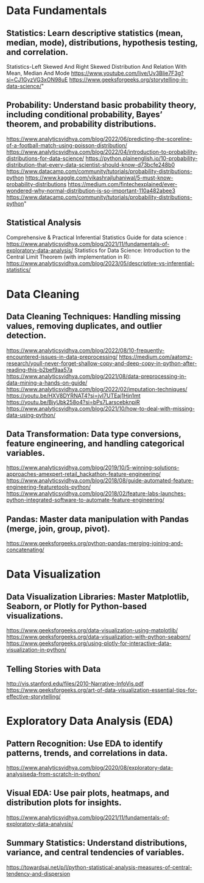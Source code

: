 # Data Fundamentals
## Statistics: Learn descriptive statistics (mean, median, mode), distributions, hypothesis testing, and correlation.
Statistics-Left Skewed And Right Skewed Distribution And Relation With Mean, Median And Mode
https://www.youtube.com/live/Uv3Blie7F3g?si=CJ1GyzVG3xON98uE
https://www.geeksforgeeks.org/storytelling-in-data-science/"

## Probability: Understand basic probability theory, including conditional probability, Bayes’ theorem, and probability distributions.
https://www.analyticsvidhya.com/blog/2022/06/predicting-the-scoreline-of-a-football-match-using-poisson-distribution/
https://www.analyticsvidhya.com/blog/2022/04/introduction-to-probability-distributions-for-data-science/
https://python.plainenglish.io/10-probability-distribution-that-every-data-scientist-should-know-d73bcfe248b0
https://www.datacamp.com/community/tutorials/probability-distributions-python
https://www.kaggle.com/vikashrajluhaniwal/5-must-know-probability-distributions
https://medium.com/fintechexplained/ever-wondered-why-normal-distribution-is-so-important-110a482abee3
https://www.datacamp.com/community/tutorials/probability-distributions-python"

## Statistical Analysis
Comprehensive & Practical Inferential Statistics Guide for data science : https://www.analyticsvidhya.com/blog/2021/11/fundamentals-of-exploratory-data-analysis/
Statistics for Data Science: Introduction to the Central Limit Theorem (with implementation in R): https://www.analyticsvidhya.com/blog/2023/05/descriptive-vs-inferential-statistics/

# Data Cleaning
## Data Cleaning Techniques: Handling missing values, removing duplicates, and outlier detection.
https://www.analyticsvidhya.com/blog/2022/08/10-frequently-encountered-issues-in-data-preprocessing/
https://medium.com/aatomz-research/youll-never-forget-shallow-copy-and-deep-copy-in-python-after-reading-this-b2bef9aa57a
https://www.analyticsvidhya.com/blog/2021/08/data-preprocessing-in-data-mining-a-hands-on-guide/
https://www.analyticsvidhya.com/blog/2022/02/imputation-techniques/
https://youtu.be/HXV8DYRNAT4?si=jvI7UTEaj1Hjn1mt 
https://youtu.be/BjyUbk258o4?si=bPs7LarscebknpiR 
https://www.analyticsvidhya.com/blog/2021/10/how-to-deal-with-missing-data-using-python/

## Data Transformation: Data type conversions, feature engineering, and handling categorical variables.
https://www.analyticsvidhya.com/blog/2019/10/5-winning-solutions-approaches-amexpert-retail_hackathon-feature-engineering/
https://www.analyticsvidhya.com/blog/2018/08/guide-automated-feature-engineering-featuretools-python/
https://www.analyticsvidhya.com/blog/2018/02/feature-labs-launches-python-integrated-software-to-automate-feature-engineering/

## Pandas: Master data manipulation with Pandas (merge, join, group, pivot).
https://www.geeksforgeeks.org/python-pandas-merging-joining-and-concatenating/

# Data Visualization 
## Data Visualization Libraries: Master Matplotlib, Seaborn, or Plotly for Python-based visualizations.
https://www.geeksforgeeks.org/data-visualization-using-matplotlib/   
https://www.geeksforgeeks.org/data-visualization-with-python-seaborn/
https://www.geeksforgeeks.org/using-plotly-for-interactive-data-visualization-in-python/

## Telling Stories with Data
http://vis.stanford.edu/files/2010-Narrative-InfoVis.pdf
https://www.geeksforgeeks.org/art-of-data-visualization-essential-tips-for-effective-storytelling/

# Exploratory Data Analysis (EDA)
## Pattern Recognition: Use EDA to identify patterns, trends, and correlations in data.
https://www.analyticsvidhya.com/blog/2020/08/exploratory-data-analysiseda-from-scratch-in-python/ 

## Visual EDA: Use pair plots, heatmaps, and distribution plots for insights.
https://www.analyticsvidhya.com/blog/2021/11/fundamentals-of-exploratory-data-analysis/

## Summary Statistics: Understand distributions, variance, and central tendencies of variables.
https://towardsai.net/p/l/python-statistical-analysis-measures-of-central-tendency-and-dispersion

















